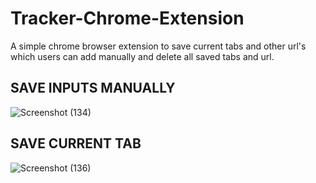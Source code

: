 # Tracker-Chrome-Extension

A simple chrome browser extension to save current tabs and other url's which users can add manually and delete all saved tabs and url.

## SAVE INPUTS MANUALLY
![Screenshot (134)](https://user-images.githubusercontent.com/61648048/120107787-f62bb900-c17f-11eb-95e8-8b594f927086.png)

## SAVE CURRENT TAB
![Screenshot (136)](https://user-images.githubusercontent.com/61648048/120107837-368b3700-c180-11eb-8875-ee59142eef19.png)

